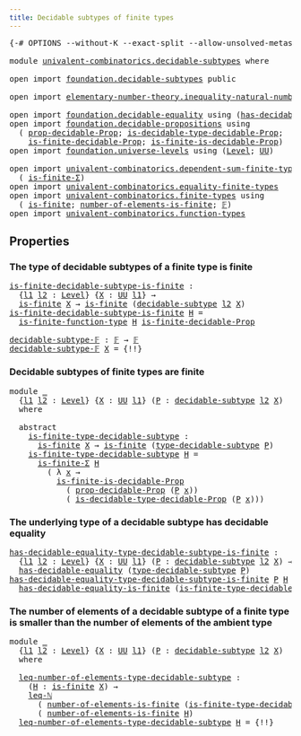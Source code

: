 ```yaml
---
title: Decidable subtypes of finite types
---
```


<pre class="Agda"><a id="60" class="Symbol">{-#</a> <a id="64" class="Keyword">OPTIONS</a> <a id="72" class="Pragma">--without-K</a> <a id="84" class="Pragma">--exact-split</a> <a id="98" class="Pragma">--allow-unsolved-metas</a> <a id="121" class="Symbol">#-}</a>

<a id="126" class="Keyword">module</a> <a id="133" href="univalent-combinatorics.decidable-subtypes.html" class="Module">univalent-combinatorics.decidable-subtypes</a> <a id="176" class="Keyword">where</a>

<a id="183" class="Keyword">open</a> <a id="188" class="Keyword">import</a> <a id="195" href="foundation.decidable-subtypes.html" class="Module">foundation.decidable-subtypes</a> <a id="225" class="Keyword">public</a>

<a id="233" class="Keyword">open</a> <a id="238" class="Keyword">import</a> <a id="245" href="elementary-number-theory.inequality-natural-numbers.html" class="Module">elementary-number-theory.inequality-natural-numbers</a> <a id="297" class="Keyword">using</a> <a id="303" class="Symbol">(</a><a id="304" href="elementary-number-theory.inequality-natural-numbers.html#1662" class="Function">leq-ℕ</a><a id="309" class="Symbol">)</a>

<a id="312" class="Keyword">open</a> <a id="317" class="Keyword">import</a> <a id="324" href="foundation.decidable-equality.html" class="Module">foundation.decidable-equality</a> <a id="354" class="Keyword">using</a> <a id="360" class="Symbol">(</a><a id="361" href="foundation.decidable-equality.html#1796" class="Function">has-decidable-equality</a><a id="383" class="Symbol">)</a>
<a id="385" class="Keyword">open</a> <a id="390" class="Keyword">import</a> <a id="397" href="foundation.decidable-propositions.html" class="Module">foundation.decidable-propositions</a> <a id="431" class="Keyword">using</a>
  <a id="439" class="Symbol">(</a> <a id="441" href="foundation-core.decidable-propositions.html#795" class="Function">prop-decidable-Prop</a><a id="460" class="Symbol">;</a> <a id="462" href="foundation-core.decidable-propositions.html#1102" class="Function">is-decidable-type-decidable-Prop</a><a id="494" class="Symbol">;</a>
    <a id="500" href="foundation.decidable-propositions.html#8910" class="Function">is-finite-decidable-Prop</a><a id="524" class="Symbol">;</a> <a id="526" href="foundation.decidable-propositions.html#8518" class="Function">is-finite-is-decidable-Prop</a><a id="553" class="Symbol">)</a>
<a id="555" class="Keyword">open</a> <a id="560" class="Keyword">import</a> <a id="567" href="foundation.universe-levels.html" class="Module">foundation.universe-levels</a> <a id="594" class="Keyword">using</a> <a id="600" class="Symbol">(</a><a id="601" href="Agda.Primitive.html#597" class="Postulate">Level</a><a id="606" class="Symbol">;</a> <a id="608" href="foundation-core.universe-levels.html#235" class="Primitive">UU</a><a id="610" class="Symbol">)</a>

<a id="613" class="Keyword">open</a> <a id="618" class="Keyword">import</a> <a id="625" href="univalent-combinatorics.dependent-sum-finite-types.html" class="Module">univalent-combinatorics.dependent-sum-finite-types</a> <a id="676" class="Keyword">using</a>
  <a id="684" class="Symbol">(</a> <a id="686" href="univalent-combinatorics.dependent-sum-finite-types.html#2490" class="Function">is-finite-Σ</a><a id="697" class="Symbol">)</a>
<a id="699" class="Keyword">open</a> <a id="704" class="Keyword">import</a> <a id="711" href="univalent-combinatorics.equality-finite-types.html" class="Module">univalent-combinatorics.equality-finite-types</a>
<a id="757" class="Keyword">open</a> <a id="762" class="Keyword">import</a> <a id="769" href="univalent-combinatorics.finite-types.html" class="Module">univalent-combinatorics.finite-types</a> <a id="806" class="Keyword">using</a>
  <a id="814" class="Symbol">(</a> <a id="816" href="univalent-combinatorics.finite-types.html#4134" class="Function">is-finite</a><a id="825" class="Symbol">;</a> <a id="827" href="univalent-combinatorics.finite-types.html#12633" class="Function">number-of-elements-is-finite</a><a id="855" class="Symbol">;</a> <a id="857" href="univalent-combinatorics.finite-types.html#4873" class="Function">𝔽</a><a id="858" class="Symbol">)</a>
<a id="860" class="Keyword">open</a> <a id="865" class="Keyword">import</a> <a id="872" href="univalent-combinatorics.function-types.html" class="Module">univalent-combinatorics.function-types</a>
</pre>
## Properties

### The type of decidable subtypes of a finite type is finite

<pre class="Agda"><a id="is-finite-decidable-subtype-is-finite"></a><a id="1002" href="univalent-combinatorics.decidable-subtypes.html#1002" class="Function">is-finite-decidable-subtype-is-finite</a> <a id="1040" class="Symbol">:</a>
  <a id="1044" class="Symbol">{</a><a id="1045" href="univalent-combinatorics.decidable-subtypes.html#1045" class="Bound">l1</a> <a id="1048" href="univalent-combinatorics.decidable-subtypes.html#1048" class="Bound">l2</a> <a id="1051" class="Symbol">:</a> <a id="1053" href="Agda.Primitive.html#597" class="Postulate">Level</a><a id="1058" class="Symbol">}</a> <a id="1060" class="Symbol">{</a><a id="1061" href="univalent-combinatorics.decidable-subtypes.html#1061" class="Bound">X</a> <a id="1063" class="Symbol">:</a> <a id="1065" href="foundation-core.universe-levels.html#235" class="Primitive">UU</a> <a id="1068" href="univalent-combinatorics.decidable-subtypes.html#1045" class="Bound">l1</a><a id="1070" class="Symbol">}</a> <a id="1072" class="Symbol">→</a>
  <a id="1076" href="univalent-combinatorics.finite-types.html#4134" class="Function">is-finite</a> <a id="1086" href="univalent-combinatorics.decidable-subtypes.html#1061" class="Bound">X</a> <a id="1088" class="Symbol">→</a> <a id="1090" href="univalent-combinatorics.finite-types.html#4134" class="Function">is-finite</a> <a id="1100" class="Symbol">(</a><a id="1101" href="foundation.decidable-subtypes.html#1803" class="Function">decidable-subtype</a> <a id="1119" href="univalent-combinatorics.decidable-subtypes.html#1048" class="Bound">l2</a> <a id="1122" href="univalent-combinatorics.decidable-subtypes.html#1061" class="Bound">X</a><a id="1123" class="Symbol">)</a>
<a id="1125" href="univalent-combinatorics.decidable-subtypes.html#1002" class="Function">is-finite-decidable-subtype-is-finite</a> <a id="1163" href="univalent-combinatorics.decidable-subtypes.html#1163" class="Bound">H</a> <a id="1165" class="Symbol">=</a>
  <a id="1169" href="univalent-combinatorics.function-types.html#1212" class="Function">is-finite-function-type</a> <a id="1193" href="univalent-combinatorics.decidable-subtypes.html#1163" class="Bound">H</a> <a id="1195" href="foundation.decidable-propositions.html#8910" class="Function">is-finite-decidable-Prop</a>

<a id="decidable-subtype-𝔽"></a><a id="1221" href="univalent-combinatorics.decidable-subtypes.html#1221" class="Function">decidable-subtype-𝔽</a> <a id="1241" class="Symbol">:</a> <a id="1243" href="univalent-combinatorics.finite-types.html#4873" class="Function">𝔽</a> <a id="1245" class="Symbol">→</a> <a id="1247" href="univalent-combinatorics.finite-types.html#4873" class="Function">𝔽</a>
<a id="1249" href="univalent-combinatorics.decidable-subtypes.html#1221" class="Function">decidable-subtype-𝔽</a> <a id="1269" href="univalent-combinatorics.decidable-subtypes.html#1269" class="Bound">X</a> <a id="1271" class="Symbol">=</a> <a id="1273" class="Hole">{!!}</a> 
</pre>
### Decidable subtypes of finite types are finite

<pre class="Agda"><a id="1343" class="Keyword">module</a> <a id="1350" href="univalent-combinatorics.decidable-subtypes.html#1350" class="Module">_</a>
  <a id="1354" class="Symbol">{</a><a id="1355" href="univalent-combinatorics.decidable-subtypes.html#1355" class="Bound">l1</a> <a id="1358" href="univalent-combinatorics.decidable-subtypes.html#1358" class="Bound">l2</a> <a id="1361" class="Symbol">:</a> <a id="1363" href="Agda.Primitive.html#597" class="Postulate">Level</a><a id="1368" class="Symbol">}</a> <a id="1370" class="Symbol">{</a><a id="1371" href="univalent-combinatorics.decidable-subtypes.html#1371" class="Bound">X</a> <a id="1373" class="Symbol">:</a> <a id="1375" href="foundation-core.universe-levels.html#235" class="Primitive">UU</a> <a id="1378" href="univalent-combinatorics.decidable-subtypes.html#1355" class="Bound">l1</a><a id="1380" class="Symbol">}</a> <a id="1382" class="Symbol">(</a><a id="1383" href="univalent-combinatorics.decidable-subtypes.html#1383" class="Bound">P</a> <a id="1385" class="Symbol">:</a> <a id="1387" href="foundation.decidable-subtypes.html#1803" class="Function">decidable-subtype</a> <a id="1405" href="univalent-combinatorics.decidable-subtypes.html#1358" class="Bound">l2</a> <a id="1408" href="univalent-combinatorics.decidable-subtypes.html#1371" class="Bound">X</a><a id="1409" class="Symbol">)</a>
  <a id="1413" class="Keyword">where</a>

  <a id="1422" class="Keyword">abstract</a>
    <a id="1435" href="univalent-combinatorics.decidable-subtypes.html#1435" class="Function">is-finite-type-decidable-subtype</a> <a id="1468" class="Symbol">:</a>
      <a id="1476" href="univalent-combinatorics.finite-types.html#4134" class="Function">is-finite</a> <a id="1486" href="univalent-combinatorics.decidable-subtypes.html#1371" class="Bound">X</a> <a id="1488" class="Symbol">→</a> <a id="1490" href="univalent-combinatorics.finite-types.html#4134" class="Function">is-finite</a> <a id="1500" class="Symbol">(</a><a id="1501" href="foundation.decidable-subtypes.html#2791" class="Function">type-decidable-subtype</a> <a id="1524" href="univalent-combinatorics.decidable-subtypes.html#1383" class="Bound">P</a><a id="1525" class="Symbol">)</a>
    <a id="1531" href="univalent-combinatorics.decidable-subtypes.html#1435" class="Function">is-finite-type-decidable-subtype</a> <a id="1564" href="univalent-combinatorics.decidable-subtypes.html#1564" class="Bound">H</a> <a id="1566" class="Symbol">=</a>
      <a id="1574" href="univalent-combinatorics.dependent-sum-finite-types.html#2490" class="Function">is-finite-Σ</a> <a id="1586" href="univalent-combinatorics.decidable-subtypes.html#1564" class="Bound">H</a>
        <a id="1596" class="Symbol">(</a> <a id="1598" class="Symbol">λ</a> <a id="1600" href="univalent-combinatorics.decidable-subtypes.html#1600" class="Bound">x</a> <a id="1602" class="Symbol">→</a>
          <a id="1614" href="foundation.decidable-propositions.html#8518" class="Function">is-finite-is-decidable-Prop</a>
            <a id="1654" class="Symbol">(</a> <a id="1656" href="foundation-core.decidable-propositions.html#795" class="Function">prop-decidable-Prop</a> <a id="1676" class="Symbol">(</a><a id="1677" href="univalent-combinatorics.decidable-subtypes.html#1383" class="Bound">P</a> <a id="1679" href="univalent-combinatorics.decidable-subtypes.html#1600" class="Bound">x</a><a id="1680" class="Symbol">))</a>
            <a id="1695" class="Symbol">(</a> <a id="1697" href="foundation-core.decidable-propositions.html#1102" class="Function">is-decidable-type-decidable-Prop</a> <a id="1730" class="Symbol">(</a><a id="1731" href="univalent-combinatorics.decidable-subtypes.html#1383" class="Bound">P</a> <a id="1733" href="univalent-combinatorics.decidable-subtypes.html#1600" class="Bound">x</a><a id="1734" class="Symbol">)))</a>
</pre>
### The underlying type of a decidable subtype has decidable equality

<pre class="Agda"><a id="has-decidable-equality-type-decidable-subtype-is-finite"></a><a id="1822" href="univalent-combinatorics.decidable-subtypes.html#1822" class="Function">has-decidable-equality-type-decidable-subtype-is-finite</a> <a id="1878" class="Symbol">:</a>
  <a id="1882" class="Symbol">{</a><a id="1883" href="univalent-combinatorics.decidable-subtypes.html#1883" class="Bound">l1</a> <a id="1886" href="univalent-combinatorics.decidable-subtypes.html#1886" class="Bound">l2</a> <a id="1889" class="Symbol">:</a> <a id="1891" href="Agda.Primitive.html#597" class="Postulate">Level</a><a id="1896" class="Symbol">}</a> <a id="1898" class="Symbol">{</a><a id="1899" href="univalent-combinatorics.decidable-subtypes.html#1899" class="Bound">X</a> <a id="1901" class="Symbol">:</a> <a id="1903" href="foundation-core.universe-levels.html#235" class="Primitive">UU</a> <a id="1906" href="univalent-combinatorics.decidable-subtypes.html#1883" class="Bound">l1</a><a id="1908" class="Symbol">}</a> <a id="1910" class="Symbol">(</a><a id="1911" href="univalent-combinatorics.decidable-subtypes.html#1911" class="Bound">P</a> <a id="1913" class="Symbol">:</a> <a id="1915" href="foundation.decidable-subtypes.html#1803" class="Function">decidable-subtype</a> <a id="1933" href="univalent-combinatorics.decidable-subtypes.html#1886" class="Bound">l2</a> <a id="1936" href="univalent-combinatorics.decidable-subtypes.html#1899" class="Bound">X</a><a id="1937" class="Symbol">)</a> <a id="1939" class="Symbol">→</a> <a id="1941" href="univalent-combinatorics.finite-types.html#4134" class="Function">is-finite</a> <a id="1951" href="univalent-combinatorics.decidable-subtypes.html#1899" class="Bound">X</a> <a id="1953" class="Symbol">→</a>
  <a id="1957" href="foundation.decidable-equality.html#1796" class="Function">has-decidable-equality</a> <a id="1980" class="Symbol">(</a><a id="1981" href="foundation.decidable-subtypes.html#2791" class="Function">type-decidable-subtype</a> <a id="2004" href="univalent-combinatorics.decidable-subtypes.html#1911" class="Bound">P</a><a id="2005" class="Symbol">)</a>
<a id="2007" href="univalent-combinatorics.decidable-subtypes.html#1822" class="Function">has-decidable-equality-type-decidable-subtype-is-finite</a> <a id="2063" href="univalent-combinatorics.decidable-subtypes.html#2063" class="Bound">P</a> <a id="2065" href="univalent-combinatorics.decidable-subtypes.html#2065" class="Bound">H</a> <a id="2067" class="Symbol">=</a>
  <a id="2071" href="univalent-combinatorics.equality-finite-types.html#1723" class="Function">has-decidable-equality-is-finite</a> <a id="2104" class="Symbol">(</a><a id="2105" href="univalent-combinatorics.decidable-subtypes.html#1435" class="Function">is-finite-type-decidable-subtype</a> <a id="2138" href="univalent-combinatorics.decidable-subtypes.html#2063" class="Bound">P</a> <a id="2140" href="univalent-combinatorics.decidable-subtypes.html#2065" class="Bound">H</a><a id="2141" class="Symbol">)</a>
</pre>
### The number of elements of a decidable subtype of a finite type is smaller than the number of elements of the ambient type

<pre class="Agda"><a id="2283" class="Keyword">module</a> <a id="2290" href="univalent-combinatorics.decidable-subtypes.html#2290" class="Module">_</a>
  <a id="2294" class="Symbol">{</a><a id="2295" href="univalent-combinatorics.decidable-subtypes.html#2295" class="Bound">l1</a> <a id="2298" href="univalent-combinatorics.decidable-subtypes.html#2298" class="Bound">l2</a> <a id="2301" class="Symbol">:</a> <a id="2303" href="Agda.Primitive.html#597" class="Postulate">Level</a><a id="2308" class="Symbol">}</a> <a id="2310" class="Symbol">{</a><a id="2311" href="univalent-combinatorics.decidable-subtypes.html#2311" class="Bound">X</a> <a id="2313" class="Symbol">:</a> <a id="2315" href="foundation-core.universe-levels.html#235" class="Primitive">UU</a> <a id="2318" href="univalent-combinatorics.decidable-subtypes.html#2295" class="Bound">l1</a><a id="2320" class="Symbol">}</a> <a id="2322" class="Symbol">(</a><a id="2323" href="univalent-combinatorics.decidable-subtypes.html#2323" class="Bound">P</a> <a id="2325" class="Symbol">:</a> <a id="2327" href="foundation.decidable-subtypes.html#1803" class="Function">decidable-subtype</a> <a id="2345" href="univalent-combinatorics.decidable-subtypes.html#2298" class="Bound">l2</a> <a id="2348" href="univalent-combinatorics.decidable-subtypes.html#2311" class="Bound">X</a><a id="2349" class="Symbol">)</a>
  <a id="2353" class="Keyword">where</a>

  <a id="2362" href="univalent-combinatorics.decidable-subtypes.html#2362" class="Function">leq-number-of-elements-type-decidable-subtype</a> <a id="2408" class="Symbol">:</a>
    <a id="2414" class="Symbol">(</a><a id="2415" href="univalent-combinatorics.decidable-subtypes.html#2415" class="Bound">H</a> <a id="2417" class="Symbol">:</a> <a id="2419" href="univalent-combinatorics.finite-types.html#4134" class="Function">is-finite</a> <a id="2429" href="univalent-combinatorics.decidable-subtypes.html#2311" class="Bound">X</a><a id="2430" class="Symbol">)</a> <a id="2432" class="Symbol">→</a>
    <a id="2438" href="elementary-number-theory.inequality-natural-numbers.html#1662" class="Function">leq-ℕ</a>
      <a id="2450" class="Symbol">(</a> <a id="2452" href="univalent-combinatorics.finite-types.html#12633" class="Function">number-of-elements-is-finite</a> <a id="2481" class="Symbol">(</a><a id="2482" href="univalent-combinatorics.decidable-subtypes.html#1435" class="Function">is-finite-type-decidable-subtype</a> <a id="2515" href="univalent-combinatorics.decidable-subtypes.html#2323" class="Bound">P</a> <a id="2517" href="univalent-combinatorics.decidable-subtypes.html#2415" class="Bound">H</a><a id="2518" class="Symbol">))</a>
      <a id="2527" class="Symbol">(</a> <a id="2529" href="univalent-combinatorics.finite-types.html#12633" class="Function">number-of-elements-is-finite</a> <a id="2558" href="univalent-combinatorics.decidable-subtypes.html#2415" class="Bound">H</a><a id="2559" class="Symbol">)</a>
  <a id="2563" href="univalent-combinatorics.decidable-subtypes.html#2362" class="Function">leq-number-of-elements-type-decidable-subtype</a> <a id="2609" href="univalent-combinatorics.decidable-subtypes.html#2609" class="Bound">H</a> <a id="2611" class="Symbol">=</a> <a id="2613" class="Hole">{!!}</a>
</pre>